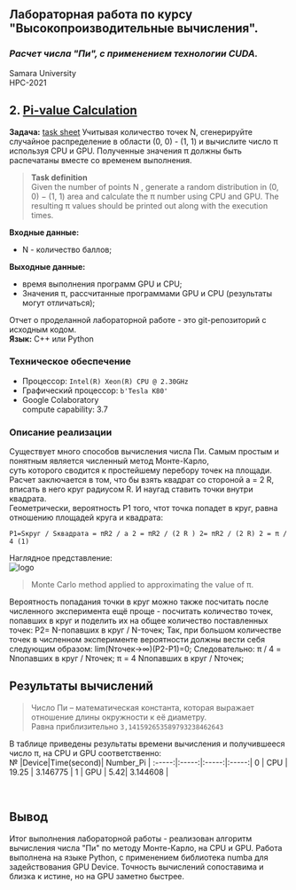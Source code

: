 ## Лабораторная работа по курсу "Высокопроизводительные вычисления".<br/>
### *Расчет числа "Пи", с применением технологии CUDA.* <br/>
Samara University <br/>
HPC-2021

## 2. [Pi-value Calculation](https://github.com/Dark-MonkGI/Laboratory-work/blob/51c1e0001ae9fffcd929a43fc43212b06fd1a336/2.%20Pi-value%20Calculation/Pi-value%20Calculation_ILia.ipynb)

**Задача:**  [task sheet](https://github.com/Dark-MonkGI/Laboratory-work/blob/bafbfd483324ca251402b1dfc29284cf6f80fd7f/2.%20Pi-value%20Calculation/pi_monte_carlo.pdf)  Учитывая количество точек N, сгенерируйте случайное распределение в области (0, 0) - (1, 1) и вычислите число π
используя CPU и GPU. Полученные значения π должны быть распечатаны вместе со временем выполнения.<br/>
> **Task definition** <br/>
> Given the number of points N , generate a random distribution in (0, 0) − (1, 1) area and calculate the π number
>using CPU and GPU. The resulting π values should be printed out along with the execution times.<br/>

**Входные данные:** <br/>
- N - количество баллов;<br/>

**Выходные данные:** <br/>
- время выполнения программ GPU и CPU;<br/>
- Значения π, рассчитанные программами GPU и CPU (результаты могут отличаться);<br/>

Отчет о проделанной лабораторной работе - это git-репозиторий с исходным кодом.<br/>
**Язык:**  C++ или Python <br/> 

###  **Техническое обеспечение** <br/>
-  Процессор: `Intel(R) Xeon(R) CPU @ 2.30GHz`<br/>
-  Графический процессор: `b'Tesla K80'` <br/>
-  Google Colaboratory <br/>
   compute capability: 3.7 <br/>
   
###  **Описание реализации** 

Существует много способов вычисления числа Пи. Самым простым и понятным является численный метод Монте-Карло,<br/>
суть которого сводится к простейшему перебору точек на площади.<br/>
Расчет заключается в том, что бы взять квадрат со стороной a = 2 R, вписать в него круг радиусом R. И наугад ставить точки внутри квадрата.<br/>
Геометрически, вероятность P1 того, чтот точка попадет в круг, равна отношению площадей круга и квадрата:<br/>

   `P1=Sкруг / Sквадрата = πR2 / a 2 = πR2 / (2 R ) 2= πR2 / (2 R) 2 = π / 4 (1)`

Наглядное представление:<br/>
![logo](https://habrastorage.org/getpro/habr/post_images/011/ef8/989/011ef8989001df204b33142805371d9b.gif)
> Monte Carlo method applied to approximating the value of π.

Вероятность попадания точки в круг можно также посчитать после численного эксперимента ещё проще - посчитать количество точек, попавших в круг и поделить их на общее количество поставленных точек:
P2= N-попавших в круг / N-точек;
Так, при большом количестве точек в численном эксперименте вероятности должны вести себя cледующим образом:
lim(Nточек→∞)⁡(P2-P1)=0;
Следовательно:
π / 4 = Nпопавших в круг / Nточек;
π = 4 Nпопавших в круг / Nточек; 

##  **Результаты вычислений** <br/>
> Число Пи – математическая константа, которая выражает отношение длины окружности к её диаметру.<br/>
> Равна приблизительно `3,141592653589793238462643`<br/>

В таблице приведены результаты времени вычисления и получившееся число π, на CPU и GPU соответственно:  
 	 № |Device|Time(second)| Number_Pi | 
:-----:|:-----:|:-----:|:-----:|
0 | CPU | 19.25 | 3.146775 |
1 | GPU | 5.42| 3.144608 |

<br/> 

 ##  **Вывод**<br/> 
Итог выполнения лабораторной работы - реализован алгоритм вычисления числа "Пи" по методу Монте-Карло, на CPU и GPU.
Работа выполнена на языке Python, с применением библиотека numba для задействования GPU Device.
Точность вычислений сопоставима и близка к истине, но на GPU заметно быстрее.


    
    
